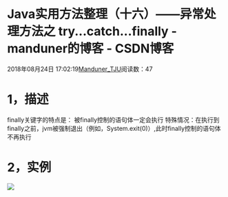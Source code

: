 
# Java实用方法整理（十六）——异常处理方法之 try...catch...finally - manduner的博客 - CSDN博客


2018年08月24日 17:02:19[Manduner_TJU](https://me.csdn.net/manduner)阅读数：47


# 1，描述
finally关键字的特点是：
被finally控制的语句体一定会执行
特殊情况：在执行到finally之前，jvm被强制退出（例如，System.exit(0)）,此时finally控制的语句体不再执行
# 2，实例
![](https://img-blog.csdn.net/20180824170143396?watermark/2/text/aHR0cHM6Ly9ibG9nLmNzZG4ubmV0L21hbmR1bmVy/font/5a6L5L2T/fontsize/400/fill/I0JBQkFCMA==/dissolve/70)


